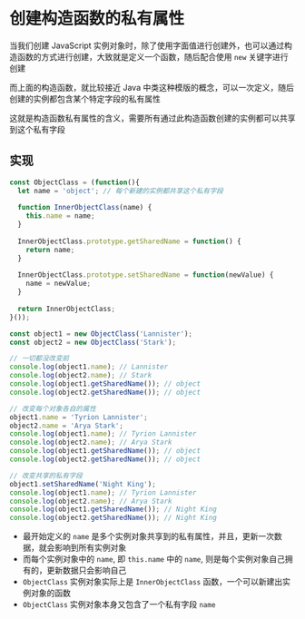 # 创建构造函数的私有属性

当我们创建 JavaScript 实例对象时，除了使用字面值进行创建外，也可以通过构造函数的方式进行创建，大致就是定义一个函数，随后配合使用 `new` 关键字进行创建

而上面的构造函数，就比较接近 Java 中类这种模版的概念，可以一次定义，随后创建的实例都包含某个特定字段的私有属性

这就是构造函数私有属性的含义，需要所有通过此构造函数创建的实例都可以共享到这个私有字段

## 实现

```js
const ObjectClass = (function(){
  let name = 'object'; // 每个新建的实例都共享这个私有字段
  
  function InnerObjectClass(name) {
    this.name = name;
  }
  
  InnerObjectClass.prototype.getSharedName = function() {
    return name;
  }
  
  InnerObjectClass.prototype.setSharedName = function(newValue) {
    name = newValue;
  }
  
  return InnerObjectClass;
}());

const object1 = new ObjectClass('Lannister');
const object2 = new ObjectClass('Stark');

// 一切都没改变前
console.log(object1.name); // Lannister
console.log(object2.name); // Stark
console.log(object1.getSharedName()); // object
console.log(object2.getSharedName()); // object

// 改变每个对象各自的属性
object1.name = 'Tyrion Lannister';
object2.name = 'Arya Stark';
console.log(object1.name); // Tyrion Lannister
console.log(object2.name); // Arya Stark
console.log(object1.getSharedName()); // object
console.log(object2.getSharedName()); // object

// 改变共享的私有字段
object1.setSharedName('Night King');
console.log(object1.name); // Tyrion Lannister
console.log(object2.name); // Arya Stark
console.log(object1.getSharedName()); // Night King
console.log(object2.getSharedName()); // Night King
```

- 最开始定义的 `name` 是多个实例对象共享到的私有属性，并且，更新一次数据，就会影响到所有实例对象
- 而每个实例对象中的 `name`, 即 `this.name` 中的 `name`, 则是每个实例对象自己拥有的，更新数据只会影响自己
- `ObjectClass` 实例对象实际上是 `InnerObjectClass` 函数，一个可以新建出实例对象的函数
- `ObjectClass` 实例对象本身又包含了一个私有字段 `name`

